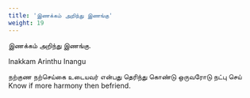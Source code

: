 ```yaml
---
title: 'இணக்கம் அறிந்து இணங்கு'
weight: 19
---
```

 

இணக்கம் அறிந்து இணங்கு.

Inakkam Arinthu Inangu

நற்குண நற்செய்கை உடையவர் என்பது தெரிந்து கொண்டு ஒருவரோடு நட்பு செய்  
Know if more harmony then befriend.